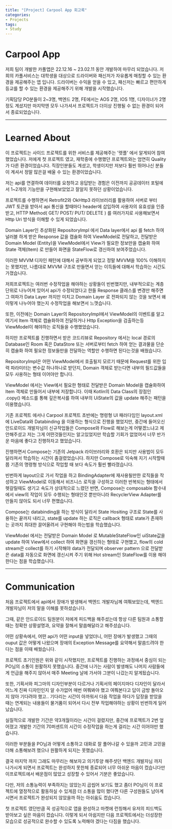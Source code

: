 ```yaml
---
title: "[Project] Carpool App 회고록"
categories:
- Projects
tags:
- Study
---
```


# Carpool App
저희 팀이 개발한 카풀앱은 22.12.16 ~ 23.02.11 동안 개발하여 마무리 되었습니다. 저희의 카풀서비스는 대학생을 대상으로 드라이버와 패신저가 자유롭게 매칭할 수 있는 환경을 제공해주는 앱 입니다. 드라이버는 수익을 얻을 수 있고,  패신저는 빠르고 편안하게 등교를 할 수 있는 환경을 제공해주기 위해 개발을 시작했습니다.

기획담당 PO분들이 2~3명, 백엔드 2명, FE에서는 AOS 2명, IOS 1명, 디자이너가 2명 정도 계셨지만 마지막엔 모두 나가셔서 프로젝트가 더이상 진행될 수 없는 환경이 되어서 종료되었습니다.

---
# Learned About
이 프로젝트는 사이드 프로젝트를 위한 서비스를 제공해주는 '렛플' 에서 알게되어 참여했었습니다. 저에게 첫 프로젝트 였고, 재학중에 수행했던 프로젝트와는 엄연히 Quality가 다른 환경이었습니다. 직장인분들도 계셨고, 학생이지만 저보다 훨씬 뛰어나신 분들이 계셔서 정말 많은걸 배울 수 있는 환경이었습니다.

저는 api를 연결하여 데이터를 요청하고 응답받는 경험은 이전까지 공공데이터 포털에서 1~2개의 기능만을 구현해보았었고 잘알지 못하던 상황이었습니다.

프로젝트를 수행하면서 Retrofit2와 OkHttp3 라이브러리를 활용하여 서버로 부터 JWT 토큰을 받아서 api 통신을 할때마다 header에 삽입하여 사용자의 유효성을 인증받고, HTTP Method( GET/ POST/ PUT/ DELETE ) 를 여러가지로 사용해보면서 Http Uri 방식을 이해할 수 있게 되었습니다.

Domain Layer인 추상화된 RepositoryImpl 에서 Data layer에서 api 를 fetch 하여 널러블 하게 받은 Response 값을 캡슐화 하여 ViewModel로 전달하고, 전달받은 Domain Model (Entity)을 ViewModel에서 View가 필요한 정보만을 캡슐화 하여 State 객체(Item) 로 만들어 화면을 StateFlow로 갱신하여 보여주었습니다.

이러한 MVVM 디자인 패턴에 대해서 공부하게 되었고 정말 MVVM을 100% 이해하지는 못했지만, 나름대로 MVVM 구조로 만들면서 얻는 이득들에 대해서 학습하는 시간도 가졌습니다.

저희프로젝트는 여러번 수정작업을 해야하는 상황들이 빈번했지만, 내부적으로는 계층단위로 나누어져 있어서 api가 수정되었다고 한들 Response 클래스를 변경만 해주면 그 여파가 Data Layer 까지만 미치고 Domain Layer 로 전파되지 않는 것을 보면서 왜 이렇게 나누어야 했는지 수정작업을 해보면서 느꼇습니다.

또한, 이전에는 Domain Layer의 RepositoryImpl에서 ViewModel의 이벤트를 알고 여기서 Item 객체로 캡슐화하여 전달하거나 Http Exception을 검출하는등 ViewModel이 해야하는 로직들을 수행했었습니다.

하지만 프로젝트를 진행하면서 받은 코드리뷰로 Repository 에서는 local 경로의 Database인 Room 혹은 DataStore 또는 서버로부터 fetch 하여 얻는 결과물을 단순히 캡슐화 하여 필요한 정보들만을 전달하는 역할만 수행하면 된다는것을 배웠습니다.

RepositoryImpl은 어떤 ViewModel에서 호출될지 모르기 때문에 Request를 위한 입력 파라미터는 변수값 하나하나로 받던지, Domain 객체로 받는다면 내부의 필드값들을 모두 사용하는 형태 이어야만 합니다.

ViewModel 에서는 View에서 필요한 형태로 전달받은 Domain Model을 캡슐화하여 Item 객체로 만들어서 내부에 저장합니다. 이때 Kotlin의 Data Class의 장점인 .copy() 메소드를 통해 깊은복사를 하여 내부의 UiState의 값을 update 해주는 패턴을 이용했습니다.

기존 프로젝트 에서나 Carpool 프로젝트 초반에는 명령형 UI 패러다임인 layout.xml에  LiveData와 Databinding 을 이용하는 형식으로 진행을 했었지만, 중간에 들어오신 안드로이드 개발자님이 신규작업들은 Compose와 Flow로 해보는게 어떻겠느냐고 제안해주셨고 저는 그게 어떤것들인지는 알고있었지만 학습할 기회가 없었어서 너무 반가운 마음에 좋다고 진행하자고 했었습니다.

진행하면서 Compose는 기존의 Jetpack 라이브러리와 호환은 되지만 사용법이 모두달라져서 학습하는 시간이 좀걸렸었습니다. 하지만 Compose로 익숙해 지기 시작할때쯤 기존의 명령형 방식으로 작업할 때 보다 속도가 훨씬 빨라졌습니다. 

빈번하게 layout으로 가서 작업을 하고 BindingAdapter에 재사용될만한 로직들을 작성하고 ViewModel로 이동해서 비즈니스 로직을 구성하고 이러한 반복되는 형태에서 헷갈릴때도 생기고 속도가 상대적으로 느렸던 반면, Compose는 composable 함수내에서 view의 작업이 모두 수행되는 형태인것 뿐만아니라 RecyclerView Adapter를 만들지 않아도 되서 너무 편했습니다.

Compose는 databinding을 하는 방식이 달라서 State Hositing 구조로 State를 사용하는 끝까지 내리고, state를 update 하는 로직은 callback 형태로 state가 존재하는 곳까지 최대한 끌어올려서 구현해야 하는법을 학습했습니다.

ViewModel 에서는 전달받은 Domain Model 로 MutableStateFlow인 uiState값을 update 하여 View에서 collect 하여 화면을 갱신하는 형태로 구현했고,  flow의 cold stream은 collect를 하기 시작해야 data가 전달되며 observer pattern 으로 전달받은 data를 자동으로 화면에 갱신시켜 주기 위해 Hot stream인 StateFlow를 이용 해야 한다는 점을 학습했습니다.

---
# Communication
처음 프로젝트에서 api에서 장애가 발생해서 백엔드 개발자님께 여쭤보았는데, 백엔드 개발자님이 저의 말을 이해를 못하셨습니다.

그때, 같은 안드로이드 팀원분이 저에게 피드백을 해주셨는데 항상 다른 팀원과 소통할때는 정확한 상황설명과, 요약을 잘해서 말씀해달라고 해주셨습니다.

어떤 상황속에서, 어떤 api가 어떤 input을 넣었더니, 어떤 장애가 발생했고 그때의 ouput 값은 어떻게 나왔으며 장애의 Exception Message를 요약해서 말씀드려야 한다는 점을 이때 배웠습니다.

프로젝트 초기인원은 위와 같이 시작했지만, 프로젝트를 진행하는 과정에서 중심이 되는 PO님의 소통이 원활하지 못했습니다. 중간에 나가는 사람이 발생해도 나머지 사람들에게 언급을 해주지 않아서 매주 Meeting 날에 가서야 그분이 나갔는지 알게됬습니다.

또한, 기획서와 피그마의 디자인부분이 다르거나 기획서의 페이지마다 디자인이 달라서 어느게 진짜 디자인인지 알 수가없어 매번 여쭤봐야 했고 여쭤본다고 답이 금방 돌아오지 않아 기다려야 했고.. 기다리는 시간이 아까워서 다음 작업을 하다가 답장을 받았을 때는 연계되는 내용들이 물거품이 되어서 다시 전부 작업해야하는 상황이 빈번하게 일어났습니다.

실질적으로 개발한 기간은 약3개월이라는 시간이 걸렸지만, 중간에 프로젝트가 2번 엎어졌고 개발한 기간의 70퍼센트의 시간이 수정작업을 하는게 걸리는 시간 이어야만 했습니다.

이러한 부분들을 PO님과 어떻게 소통하고 대화로 잘 풀어나갈 수 있을까 고민과 고민을 더해 소통해보려 했으나 원활하게 되지는 못했습니다.

결국 마지막 까지 그래도 마무리는 해보자고 의기투양 해주셧던 백엔드 개발자님 까지 나가시게 되면서 프로젝트는 완성하지 못한체 종료되어 너무 아쉬운 마음이 컸습니다만 이프로젝트에서 배운점이 많았고 성장할 수 있어서 기분은 좋았습니다.

다만, 저의 소통능력이 부족하지는 않았는지 곱씹어 보기도 했고 좀더 PO님이 이 프로젝트에 열정적으로 활동하실 수 있게끔 더 소통을 많이 했다면 다른 구성원들도 남아계시면서 프로젝트가 완성되지 않았을까 하는 아쉬움도 컸습니다.

첫 프로젝트 였던만큼 꼭 성공적으로 앱을 완성하고 마켓에 런칭해서 유저의 피드백도 받아보고 싶은 마음이 컸습니다. 이렇게 되서 아쉽지만 다음 프로젝트에서는 더성장한 모습으로 성공적으로 완수할 수 있도록 노력해야 겠다는 다짐을 했습니다.
